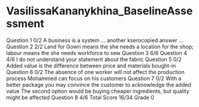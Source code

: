 # VasilissaKananykhina_BaselineAssessment
Question 1 0/2
A business is a system ... another kserocopied answer ...
Question 2 2/2
Land for Gowri means the she needs a location for the shop; labour means the she needs workforce to sew
Question 3 6/6
Question 4 4/6
I do not understand your statement about the fabric
Question 5 0/2
Added value is the difference between price and materials bought-in
Question 6 0/2
The absence of one worker will not affect the production process Mohammed can focus on his customers
Question 7 0/2
With a better package you may convince the customer to acknowledge the added value The second option would be buying cheaper ingredients, but quality might be affected
Question 8 4/6
Total Score 16/34 Grade 0

